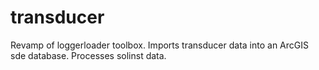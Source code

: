 # transducer
Revamp of loggerloader toolbox. Imports transducer data into an ArcGIS sde database.  Processes solinst data.
